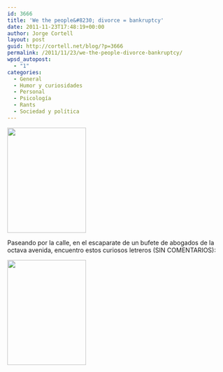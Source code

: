 ```yaml
---
id: 3666
title: 'We the people&#8230; divorce = bankruptcy'
date: 2011-11-23T17:48:19+00:00
author: Jorge Cortell
layout: post
guid: http://cortell.net/blog/?p=3666
permalink: /2011/11/23/we-the-people-divorce-bankruptcy/
wpsd_autopost:
  - "1"
categories:
  - General
  - Humor y curiosidades
  - Personal
  - Psicología
  - Rants
  - Sociedad y polí­tica
---
```

<img class="aligncenter" title="We the people...divorce" src="http://farm8.staticflickr.com/7163/6416111787_ff1a620b92_m.jpg" alt="" width="180" height="240" />

Paseando por la calle, en el escaparate de un bufete de abogados de la octava avenida, encuentro estos curiosos letreros (SIN COMENTARIOS):

<img class="aligncenter" title="Divorce=Bankruptcy" src="http://farm8.staticflickr.com/7156/6416111843_f7a58f1967_m.jpg" alt="" width="180" height="240" />